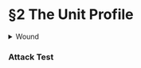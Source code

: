 # §2 The Unit Profile

<details>

<summary>Wound </summary>

* – n. (Game Term) The specific unit of Damage. A unit suffers one🩸Wound for each uncanceled ⚔️Hit it takes from an attack.🩸Wounds can also be inflicted directly by certain Traits, Abilities, or terrain effects.

</details>

### Attack Test
